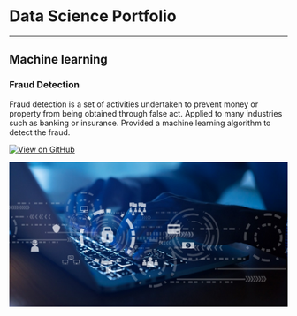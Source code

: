 # Data Science Portfolio
---
## Machine learning

### Fraud Detection

Fraud detection is a set of activities undertaken to prevent money or property from being obtained through false act. Applied to many industries such as banking or insurance.
Provided a machine learning algorithm to detect the fraud.

[![View on GitHub](https://img.shields.io/badge/GitHub-View_on_GitHub-blue?logo=GitHub)](https://github.com/Anubhav0209/fraud_detection)

<center><img src="/assets/img/fraud-detection.jpg"/></center>
